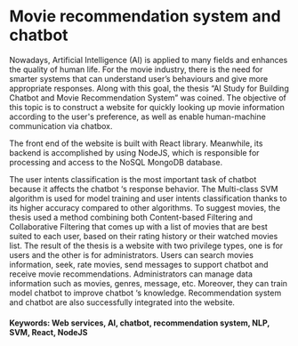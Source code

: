 # Movie recommendation system and chatbot
 
Nowadays, Artificial Intelligence (AI) is applied to many fields and enhances the quality of human life. For the movie industry, there is the need for smarter systems that can understand user’s behaviours and give more appropriate responses. Along with this goal, the thesis “AI Study for Building Chatbot and Movie Recommendation System” was coined. The objective of this topic is to construct a website for quickly looking up movie information according to the user's preference, as well as enable human-machine communication via chatbox.

The front end of the website is built with React library. Meanwhile, its backend is accomplished by using NodeJS, which is responsible for processing and access to the NoSQL MongoDB database.

The user intents classification is the most important task of chatbot because it affects the chatbot ‘s response behavior. The Multi-class SVM algorithm is used for model training and user intents classification thanks to its higher accuracy compared to other algorithms.
To suggest movies, the thesis used a method combining both Content-based Filtering and Collaborative Filtering that comes up with a list of movies that are best suited to each user, based on their rating history or their watched movies list.
The result of the thesis is a website with two privilege types, one is for users and the other is for administrators. Users can search movies information, seek, rate movies, send messages to support chatbot and receive movie recommendations. Administrators can manage data information such as movies, genres, message, etc. Moreover, they can train model chatbot to improve chatbot ‘s knowledge. Recommendation system and chatbot are also successfully integrated into the website.

#### Keywords: Web services, AI, chatbot, recommendation system, NLP, SVM, React, NodeJS
